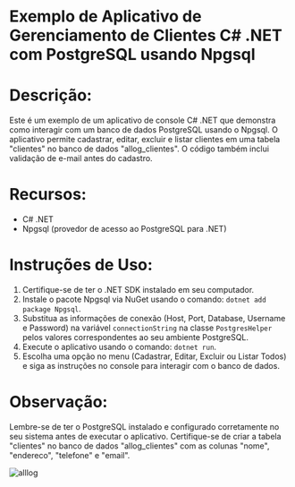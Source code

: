 

# Exemplo de Aplicativo de Gerenciamento de Clientes C# .NET com PostgreSQL usando Npgsql

# Descrição:
Este é um exemplo de um aplicativo de console C# .NET que demonstra como interagir com um banco de dados PostgreSQL usando o Npgsql.
O aplicativo permite cadastrar, editar, excluir e listar clientes em uma tabela "clientes" no banco de dados "allog_clientes".
O código também inclui validação de e-mail antes do cadastro.

# Recursos:
- C# .NET
- Npgsql (provedor de acesso ao PostgreSQL para .NET)

# Instruções de Uso:
1. Certifique-se de ter o .NET SDK instalado em seu computador.
2. Instale o pacote Npgsql via NuGet usando o comando: `dotnet add package Npgsql`.
3. Substitua as informações de conexão (Host, Port, Database, Username e Password) na variável `connectionString` na classe `PostgresHelper` pelos valores correspondentes ao seu ambiente PostgreSQL.
4. Execute o aplicativo usando o comando: `dotnet run`.
5. Escolha uma opção no menu (Cadastrar, Editar, Excluir ou Listar Todos) e siga as instruções no console para interagir com o banco de dados.

# Observação:
Lembre-se de ter o PostgreSQL instalado e configurado corretamente no seu sistema antes de executar o aplicativo. Certifique-se de criar a tabela "clientes" no banco de dados "allog_clientes" com as colunas "nome", "endereco", "telefone" e "email".



![alllog](https://github.com/leandro-guimaraes/AllogEnter_Exercicios_Modulo_01/assets/85081592/c62c8d57-f214-49d5-a99d-107885af3366)


